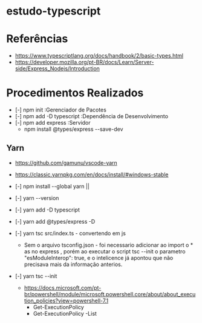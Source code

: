 # estudo-typescript

# Referências
- https://www.typescriptlang.org/docs/handbook/2/basic-types.html
- https://developer.mozilla.org/pt-BR/docs/Learn/Server-side/Express_Nodejs/Introduction

#   Procedimentos Realizados

-  [-] npm init                   :Gerenciador de Pacotes
-  [-] npm add -D typescript      :Dependência de Desenvolvimento
-  [-] npm add express            :Servidor
    -   npm install @types/express --save-dev

## Yarn 
-   https://github.com/gamunu/vscode-yarn
-   https://classic.yarnpkg.com/en/docs/install/#windows-stable
-   [-] npm install --global yarn || 
-   [-] yarn --version  
-   [-] yarn add -D typescript
-   [-] yarn add @types/express -D
-   [-] yarn tsc src/index.ts  - convertendo em js
    -   Sem o arquivo tsconfig.json - foi necessario adicionar ao import o * as no express , porém ao executar o script tsc --init o parametro 
    "esModuleInterop": true, e o intelicence já apontou que não precisava mais da informação anterios.
-   [-] yarn tsc --init



    - https://docs.microsoft.com/pt-br/powershell/module/microsoft.powershell.core/about/about_execution_policies?view=powershell-7.1
        -   Get-ExecutionPolicy
        -   Get-ExecutionPolicy -List

